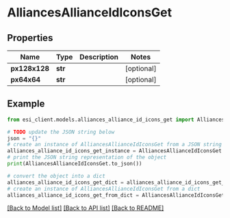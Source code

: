 # AlliancesAllianceIdIconsGet


## Properties

Name | Type | Description | Notes
------------ | ------------- | ------------- | -------------
**px128x128** | **str** |  | [optional] 
**px64x64** | **str** |  | [optional] 

## Example

```python
from esi_client.models.alliances_alliance_id_icons_get import AlliancesAllianceIdIconsGet

# TODO update the JSON string below
json = "{}"
# create an instance of AlliancesAllianceIdIconsGet from a JSON string
alliances_alliance_id_icons_get_instance = AlliancesAllianceIdIconsGet.from_json(json)
# print the JSON string representation of the object
print(AlliancesAllianceIdIconsGet.to_json())

# convert the object into a dict
alliances_alliance_id_icons_get_dict = alliances_alliance_id_icons_get_instance.to_dict()
# create an instance of AlliancesAllianceIdIconsGet from a dict
alliances_alliance_id_icons_get_from_dict = AlliancesAllianceIdIconsGet.from_dict(alliances_alliance_id_icons_get_dict)
```
[[Back to Model list]](../README.md#documentation-for-models) [[Back to API list]](../README.md#documentation-for-api-endpoints) [[Back to README]](../README.md)


